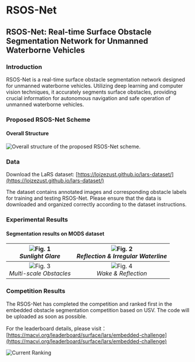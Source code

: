# RSOS-Net

## RSOS-Net: Real-time Surface Obstacle Segmentation Network for Unmanned Waterborne Vehicles

### Introduction

RSOS-Net is a real-time surface obstacle segmentation network designed for unmanned waterborne vehicles. Utilizing deep learning and computer vision techniques, it accurately segments surface obstacles, providing crucial information for autonomous navigation and safe operation of unmanned waterborne vehicles.

### Proposed RSOS-Net Scheme
#### Overall Structure
![Overall structure of the proposed RSOS-Net scheme.
](https://github.com/Yuan-Feng1998/RSOS-Net-MaCVi2025/blob/main/overall_scheme/RSOS-Net.png=400x300)
### Data

Download the LaRS dataset: [https://lojzezust.github.io/lars-dataset/](https://lojzezust.github.io/lars-dataset/)

The dataset contains annotated images and corresponding obstacle labels for training and testing RSOS-Net. Please ensure that the data is downloaded and organized correctly according to the dataset instructions.

### Experimental Results  
#### Segmentation results on MODS dataset   
| ![Fig. 1](https://github.com/Yuan-Feng1998/RSOS-Net-MaCVi2025/blob/main/results_gif/Water%20Surface%20Reflection%20and%20Glare.gif) <br> *Sunlight Glare* | ![Fig. 2](https://github.com/Yuan-Feng1998/RSOS-Net-MaCVi2025/blob/main/results_gif/Water%20Surface%20Reflection.gif) <br> *Reflection & Irregular Waterline*  |
| :------------------: | :------------------: |
| ![Fig. 3](https://github.com/Yuan-Feng1998/RSOS-Net-MaCVi2025/blob/main/results_gif/Multi-scal%20Obstacles.gif) <br> *Multi-scale Obstacles* | ![Fig. 4](https://github.com/Yuan-Feng1998/RSOS-Net-MaCVi2025/blob/main/results_gif/Wake%20and%20Water%20Surface%20Reflection.gif) <br> *Wake & Reflection* |

### Competition Results
The RSOS-Net has completed the competition and ranked first in the embedded obstacle segmentation competition based on USV. The code will be uploaded as soon as possible.

For the leaderboard details, please visit：[https://macvi.org/leaderboard/surface/lars/embedded-challenge](https://macvi.org/leaderboard/surface/lars/embedded-challenge)

![Current Ranking](https://github.com/Yuan-Feng1998/RSOS-Net2024/blob/main/Rank.png)
